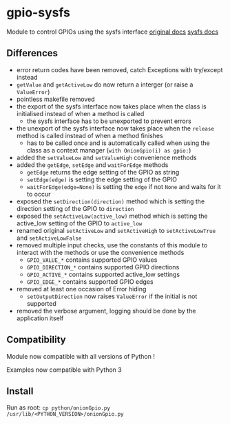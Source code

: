 # gpio-sysfs
Module to control GPIOs using the sysfs interface
[original docs](https://docs.onion.io/omega2-docs/gpio-python-module.html) [sysfs docs](https://www.kernel.org/doc/html/v5.5/driver-api/gpio/legacy.html#sysfs-interface-for-userspace-optional)

## Differences

 - error return codes have been removed, catch Exceptions with try/except instead
 - `getValue` and `getActiveLow` do now return a interger (or raise a `ValueError`)
 - pointless makefile removed
 - the export of the sysfs interface now takes place when the class is initialised instead of when a method is called
    - the sysfs interface has to be unexported to prevent errors
 - the unexport of the sysfs interface now takes place when the `release` method is called instead of when a method finishes
   - has to be called once and is automatically called when using the class as a context manager (`with OnionGpio(i) as gpio:`)
 - added the `setValueLow` and `setValueHigh` convenience methods
 - added the `getEdge`, `setEdge` and `waitForEdge` methods
    - `getEdge` returns the edge setting of the GPIO as string
    - `setEdge(edge)` is setting the edge setting of the GPIO
    - `waitForEdge(edge=None)` is setting the `edge` if not `None` and waits for it to occur
 - exposed the `setDirection(direction)` method which is setting the direction setting of the GPIO to `direction`
 - exposed the `setActiveLow(active_low)` method which is setting the active_low setting of the GPIO to `active_low` 
 - renamed original `setActiveLow` and `setActiveHigh` to `setActiveLowTrue` and `setActiveLowFalse`
 - removed multiple input checks, use the constants of this module to interact with the methods or use the convenience methods
    - `GPIO_VALUE_*` contains supported GPIO values
    - `GPIO_DIRECTION_*` contains supported GPIO directions
    - `GPIO_ACTIVE_*` contains supported active_low settings
    - `GPIO_EDGE_*` contains supported GPIO edges
 - removed at least one occasion of Error hiding
    - `setOutputDirection` now raises `ValueError` if the initial is not supported
 - removed the verbose argument, logging should be done by the application itself

## Compatibility

Module now compatible with all versions of Python !

Examples now compatible with Python 3

## Install

Run as root: `cp python/onionGpio.py /usr/lib/<PYTHON_VERSION>/onionGpio.py`
